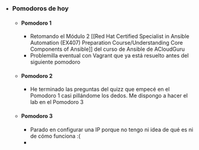 - ### Pomodoros de hoy
	- #### Pomodoro 1
		- Retomando el Módulo 2 [[Red Hat Certified Specialist in Ansible Automation (EX407) Preparation Course/Understanding Core Components of Ansible]] del curso de Ansible de ACloudGuru
		- Problemilla eventual con Vagrant que ya está resuelto antes del siguiente pomodoro
	- #### Pomodoro 2
		- He terminado las preguntas del quizz que empecé en el Pomodoro 1 casi pillándome los dedos. Me dispongo a hacer el lab en el Pomodoro 3
	- #### Pomodoro 3
		- Parado en configurar una IP porque no tengo ni idea de qué es ni de cómo funciona :(
		-